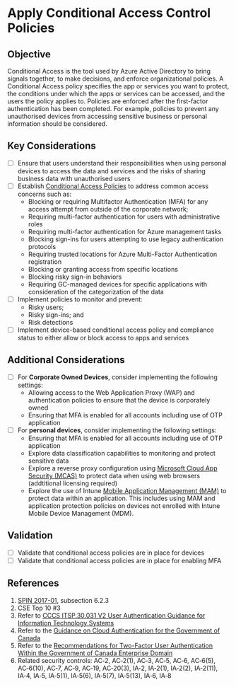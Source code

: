 # Apply Conditional Access Control Policies

## Objective

Conditional Access is the tool used by Azure Active Directory to bring signals together, to make decisions, and enforce organizational policies. A Conditional Access policy specifies the app or services you want to protect, the conditions under which the apps or services can be accessed, and the users the policy applies to. Policies are enforced after the first-factor authentication has been completed. For example, policies to prevent any unauthorised devices from accessing sensitive business or personal information should be considered.

## Key Considerations

* [ ] Ensure that users understand their responsibilities when using personal devices to access the data and services and the risks of sharing business data with unauthorised users
* [ ] Establish [Conditional Access Policies](https://docs.microsoft.com/en-us/azure/active-directory/conditional-access/overview) to address common access concerns such as:
  * Blocking or requiring Multifactor Authentication (MFA) for any access attempt from outside of the corporate network;
  * Requiring multi-factor authentication for users with administrative roles
  * Requiring multi-factor authentication for Azure management tasks
  * Blocking sign-ins for users attempting to use legacy authentication protocols
  * Requiring trusted locations for Azure Multi-Factor Authentication registration
  * Blocking or granting access from specific locations
  * Blocking risky sign-in behaviors
  * Requiring GC-managed devices for specific applications with consideration of the categorization of the data
* [ ] Implement policies to monitor and prevent:
  * Risky users;
  * Risky sign-ins; and
  * Risk detections
* [ ] Implement device-based conditional access policy and compliance status to either allow or block access to apps and services

## Additional Considerations

* [ ] For **Corporate Owned Devices**, consider implementing the following settings:
  * Allowing access to the Web Application Proxy (WAP) and authentication policies to ensure that the device is corporately owned
  * Ensuring that MFA is enabled for all accounts including use of OTP application
* [ ] For **personal devices**, consider implementing the following settings:
  * Ensuring that MFA is enabled for all accounts including use of OTP application
  * Explore data classification capabilities to monitoring and protect sensitive data
  * Explore a reverse proxy configuration using [Microsoft Cloud App Security (MCAS)](https://docs.microsoft.com/en-us/cloud-app-security/proxy-intro-aad) to protect data when using web browsers (addtitional licensing required)
  * Explore the use of Intune [Mobile Application Management (MAM)](https://docs.microsoft.com/en-us/mem/intune/apps/mam-faq) to protect data within an application. This includes using MAM and application protection policies on devices not enrolled with Intune Mobile Device Management (MDM).

## Validation

* [ ] Validate that conditional access policies are in place for devices
* [ ] Validate that conditional access policies are in place for enabling MFA

## References

1. [SPIN 2017-01](https://www.canada.ca/en/treasury-board-secretariat/services/access-information-privacy/security-identity-management/direction-secure-use-commercial-cloud-services-spin.html), subsection 6.2.3
2. CSE Top 10 #3
3. Refer to [CCCS ITSP.30.031 V2 User Authentication Guidance for Information Technology Systems](https://cyber.gc.ca/en/guidance/user-authentication-guidance-information-technology-systems-itsp30031-v3)
4. Refer to the [Guidance on Cloud Authentication for the Government of Canada](https://intranet.canada.ca/wg-tg/cagc-angc-eng.asp)
5. Refer to the [Recommendations for Two-Factor User Authentication Within the Government of Canada Enterprise Domain](https://intranet.canada.ca/wg-tg/rtua-rafu-eng.asp)
6. Related security controls: AC‑2, AC‑2(1), AC‑3, AC‑5, AC‑6, AC‑6(5), AC‑6(10), AC‑7, AC‑9, AC‑19, AC‑20(3), IA‑2, IA‑2(1), IA‑2(2), IA‑2(11), IA‑4, IA‑5, IA‑5(1), IA‑5(6), IA‑5(7), IA‑5(13), IA‑6, IA‑8
